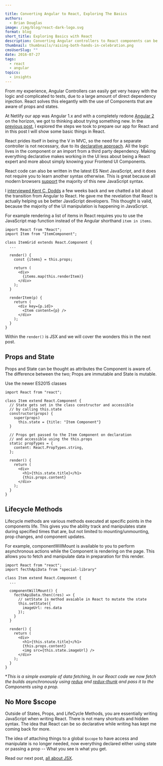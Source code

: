```yaml
---

title: Converting Angular to React, Exploring The Basics
authors:
  - Brian Douglas
image: /img/blog/react-dark-logo.svg
format: blog
short_title: Exploring Basics with React
description: Converting Angular controllers to React components can be straight forward if you follow a few rules and tricks.
thumbnail: thumbnails/raising-both-hands-in-celebration.png
cmsUserSlug: ""
date: 2016-07-27
tags:
  - react
  - angular
topics:
  - insights
---
```


From my experience, Angular Controllers can easily get very heavy with
the logic and complicated to tests, due to a large amount of direct
dependency injection. React solves this elegantly with the use of
Components that are aware of props and states.

At Netlify our app was Angular 1.x and with a completely redone [Angular 2](https://www.youtube.com/watch?v=fBeuaDOBk3s) on the horizon, we got to thinking about trying something
new. In the <a href="/blog/2016/07/26/our-conversion-from-angular-to-react/">previous post</a>, I explored the steps we took to prepare our
app for React and in this post I will show some basic things in React.

React prides itself in being the V in MVC, so the need for a separate
controller is not necessary, due to its [declarative approach](http://stackoverflow.com/questions/33655534/difference-between-declarative-and-imperative-in-react-js). All the
logic lives in the component or an import from a third party dependency. Making everything declarative makes working in the UI less about being a React expert and more about simply knowing your Frontend UI Components.

React code can also be written in the latest ES Next JavaScript, and
it does not require you to learn another syntax otherwise. This is great because all modern browsers [support](https://kangax.github.io/compat-table/es6/) the majority of this new JavaScript syntax.

I [interviewed Kent C. Dodds](https://www.thisdevelopingstory.com/tds-56-kent-c-dodds) a few weeks back and we chatted a bit about the transition
from Angular to React. He gave me the revelation that React is actually
helping us be better JavaScript developers. This thought is valid,
because the majority of the UI manipulation is happening in
JavaScript.

For example rendering a list of items in React requires you to use the
JavaScript map function instead of the Angular shorthand `item in
items`.

```
import React from "React";
import Item from "ItemComponent";

class ItemGrid extends React.Component {
  ...

  render() {
    const {items} = this.props;

    return (
      <div>
        {items.map(this.renderItem)}
      </div>
    );
  }

  renderItem(p) {
    return (
      <div key={p.id}>
        <Item content={p} />
      </div>
    );
  }
}
```

Within the `render()` is JSX and we will cover the wonders this in the
next post.

## Props and State

Props and State can be thought as attributes the Component is aware of.
The difference between the two; Props are immutable and State is
mutable.

Use the newer ES2015 classes

```
import React from "react";

class Item extend React.Component {
  // State gets set in the class constructor and accessible
  // by calling this.state
  constructor(props) {
    super(props)
      this.state = {title: "Item Component"}
  }

  // Props get passed to the Item Component on declaration
  // and accessible using the this.props
  static propTypes = {
    content: React.PropTypes.string,
  };

  render() {
    return (
      <div>
        <h1>{this.state.title}</h1>
        {this.props.content}
      </div>
    );
  }
}
```

## Lifecycle Methods

Lifecycle methods are various methods executed at specific points in the
components life. This gives you the ability track and manipulates state
during specified times that are, but not limited to mounting/unmounting, prop changes, and component updates.

For example, componentWillMount is available to you to perform
asynchronous actions while the Component is rendering on the page. This
allows you to fetch and manipulate data in preparation for this render.

```
import React from "react";
import fecthApiData from "special-library"

class Item extend React.Component {
  ...

  componentWillMount() {
    fecthApiData.then((res) => {
      // setState is method avaiable in React to mutate the state
      this.setState({
        imageUrl: res.data
      });
    }
  }

  render() {
    return (
      <div>
        <h1>{this.state.title}</h1>
        {this.props.content}
        <img src={this.state.imageUrl} />
      </div>
    );
  }
}
```
**This is a simple example of data fetching, In our React code we now fetch the builds asynchronously using [redux](https://github.com/reactjs/redux) and [redux-thunk](https://github.com/gaearon/redux-thunk)
and pass it to the Components using a prop.*

## No More $scope

Outside of States, Props, and LifeCycle Methods, you are essentially
writing JavaScript when writing React. There is not many shortcuts and hidden
syntax. The idea that React can be so declarative while writing has kept
me coming back for more.

The idea of attaching things to a global `$scope` to have access
and manipulate is no longer needed, now everything declared either
using state or passing a prop -- What you see is what you get.

Read our next post, <a href="/blog/2016/08/17/converting-angular-to-react-jsx/">all about JSX</a>.
